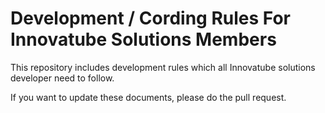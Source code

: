 # Development / Cording Rules For Innovatube Solutions Members

This repository includes development rules which all Innovatube solutions developer need to follow.



If you want to update these documents, please do the pull request.